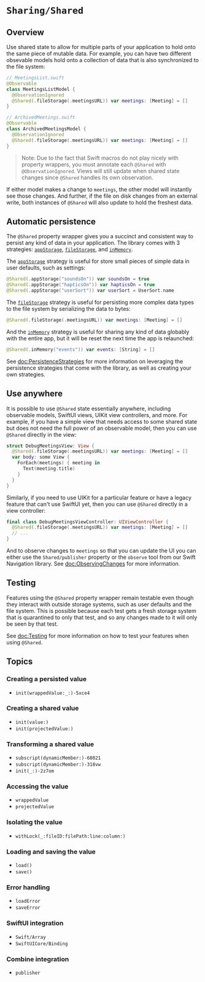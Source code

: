 # ``Sharing/Shared``

## Overview

Use shared state to allow for multiple parts of your application to hold onto the same piece of 
mutable data. For example, you can have two different obsevable models hold onto a collection of 
data that is also synchronized to the file system:

```swift
// MeetingsList.swift
@Observable
class MeetingsListModel {
  @ObservationIgnored
  @Shared(.fileStorage(.meetingsURL)) var meetings: [Meeting] = []
}

// ArchivedMeetings.swift
@Observable
class ArchivedMeetingsModel {
  @ObservationIgnored
  @Shared(.fileStorage(.meetingsURL)) var meetings: [Meeting] = []
}
```

> Note: Due to the fact that Swift macros do not play nicely with property wrappers, you must 
annotate each `@Shared` with `@ObservationIgnored`. Views will still update when shared state 
changes since `@Shared` handles its own observation.

If either model makes a change to `meetings`, the other model will instantly see those changes.
And further, if the file on disk changes from an external write, both instances of `@Shared` will
also update to hold the freshest data.

## Automatic persistence

The `@Shared` property wrapper gives you a succinct and consistent way to persist any kind of data
in your application. The library comes with 3 strategies:
[`appStorage`](<doc:SharedReaderKey/appStorage(_:)-45ltk>),
[`fileStorage`](<doc:SharedReaderKey/fileStorage(_:decoder:encoder:)>), and
[`inMemory`](<doc:SharedReaderKey/inMemory(_:)>). 

The [`appStorage`](<doc:SharedReaderKey/appStorage(_:)-45ltk>) strategy is useful for store small
pieces of simple data in user defaults, such as settings:

```swift
@Shared(.appStorage("soundsOn")) var soundsOn = true
@Shared(.appStorage("hapticsOn")) var hapticsOn = true
@Shared(.appStorage("userSort")) var userSort = UserSort.name
```

The [`fileStorage`](<doc:SharedReaderKey/fileStorage(_:decoder:encoder:)>) strategy is useful
for persisting more complex data types to the file system by serializing the data to bytes:

```swift
@Shared(.fileStorage(.meetingsURL)) var meetings: [Meeting] = []
```

And the [`inMemory`](<doc:SharedReaderKey/inMemory(_:)>) strategy is useful for sharing any kind
of data globably with the entire app, but it will be reset the next time the app is relaunched:

```swift
@Shared(.inMemory("events")) var events: [String] = []
```

See <doc:PersistenceStrategies> for more information on leveraging the persistence strategies that
come with the library, as well as creating your own strategies.

## Use anywhere

It is possible to use `@Shared` state essentially anywhere, including observable models, SwiftUI
views, UIKit view controllers, and more. For example, if you have a simple view that needs access
to some shared state but does not need the full power of an observable model, then you can use
`@Shared` directly in the view:

```swift
struct DebugMeetingsView: View {
  @Shared(.fileStorage(.meetingsURL)) var meetings: [Meeting] = []
  var body: some View {
    ForEach(meetings) { meeting in
      Text(meeting.title)
    }
  }
}
```

Similarly, if you need to use UIKit for a particular feature or have a legacy feature that can't use
SwiftUI yet, then you can use `@Shared` directly in a view controller:

```swift
final class DebugMeetingsViewController: UIViewController {
  @Shared(.fileStorage(.meetingsURL)) var meetings: [Meeting] = []
  // ...
}
```

And to observe changes to `meetings` so that you can update the UI you can either use the 
``Shared/publisher`` property or the `observe` tool from our Swift Navigation library. See 
<doc:ObservingChanges> for more information.

## Testing

Features using the `@Shared` property wrapper remain testable even though they interact with outside
storage systems, such as user defaults and the file system. This is possible because each test
gets a fresh storage system that is quarantined to only that test, and so any changes made to it
will only be seen by that test.

See <doc:Testing> for more information on how to test your features when using `@Shared`.

## Topics

### Creating a persisted value

- ``init(wrappedValue:_:)-5xce4``

### Creating a shared value

- ``init(value:)``
- ``init(projectedValue:)``

### Transforming a shared value

- ``subscript(dynamicMember:)-68021``
- ``subscript(dynamicMember:)-318vw``
- ``init(_:)-2z7om``

### Accessing the value

- ``wrappedValue``
- ``projectedValue``

### Isolating the value

- ``withLock(_:fileID:filePath:line:column:)``

### Loading and saving the value

- ``load()``
- ``save()``

### Error handling

- ``loadError``
- ``saveError``

### SwiftUI integration

- ``Swift/Array``
- ``SwiftUICore/Binding``

### Combine integration

- ``publisher``
